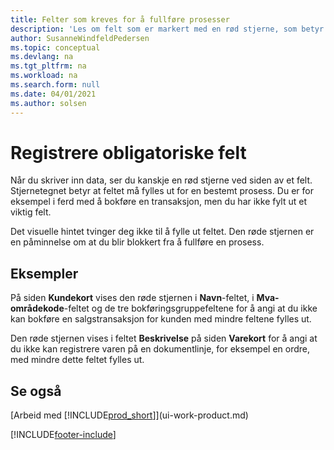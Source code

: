 ```yaml
---
title: Felter som kreves for å fullføre prosesser
description: 'Les om felt som er markert med en rød stjerne, som betyr at de er obligatoriske og må fylles ut for at en prosess skal kunne fullføres.'
author: SusanneWindfeldPedersen
ms.topic: conceptual
ms.devlang: na
ms.tgt_pltfrm: na
ms.workload: na
ms.search.form: null
ms.date: 04/01/2021
ms.author: solsen
---
```

# Registrere obligatoriske felt

Når du skriver inn data, ser du kanskje en rød stjerne ved siden av et felt. Stjernetegnet betyr at feltet må fylles ut for en bestemt prosess. Du er for eksempel i ferd med å bokføre en transaksjon, men du har ikke fylt ut et viktig felt.

Det visuelle hintet tvinger deg ikke til å fylle ut feltet. Den røde stjernen er en påminnelse om at du blir blokkert fra å fullføre en prosess.

## Eksempler

På siden **Kundekort** vises den røde stjernen i **Navn**-feltet, i **Mva-områdekode**-feltet og de tre bokføringsgruppefeltene for å angi at du ikke kan bokføre en salgstransaksjon for kunden med mindre feltene fylles ut.

Den røde stjernen vises i feltet **Beskrivelse** på siden **Varekort** for å angi at du ikke kan registrere varen på en dokumentlinje, for eksempel en ordre, med mindre dette feltet fylles ut.

## Se også

[Arbeid med [!INCLUDE[prod_short](includes/prod_short.md)]](ui-work-product.md)


[!INCLUDE[footer-include](includes/footer-banner.md)]